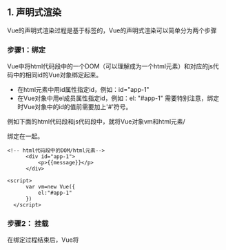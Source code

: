   ## 1. 声明式渲染

  Vue的声明式渲染过程是基于标签的，Vue的声明式渲染可以简单分为两个步骤

  ### 步骤1：绑定

  Vue中将html代码段中的一个DOM（可以理解成为一个html元素）和对应的js代码中的相同id的Vue对象绑定起来。
  + 在html元素中用id属性指定id，例如：id="app-1"
  + 在Vue对象中用el成员属性指定id，例如：el: "#app-1"
  需要特别注意，绑定时Vue对象中的id的值前需要加上'#'符号。
  
  例如下面的html代码段和js代码段中，就将Vue对象vm和html元素/<div>绑定在一起。

  ```
  <!-- html代码段中的DOM/html元素-->
        <div id="app-1">
            <p>{{message}}</p>
        </div>
  ```
  
  ```
  <script>
        var vm=new Vue({
            el:"#app-1"
        })
    </script>
  ```


  ### 步骤2： 挂载

  在绑定过程结束后，Vue将
